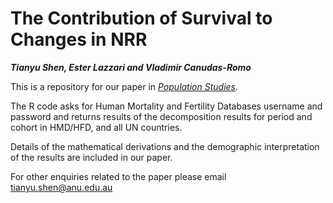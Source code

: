 # The Contribution of Survival to Changes in NRR
***Tianyu Shen, Ester Lazzari and Vladimir Canudas-Romo***

This is a repository for our paper in [*Population Studies*](https://doi.org/10.1215/00703370-9765067).

The R code asks for Human Mortality and Fertility Databases username and password and returns results of the decomposition results for period and cohort in HMD/HFD, and all UN countries.

Details of the mathematical derivations and the demographic interpretation of the results are included in our paper.

For other enquiries related to the paper please email tianyu.shen@anu.edu.au
